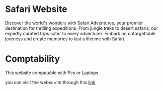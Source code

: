 # Safari Website
Discover the world's wonders with Safari Adventures, your premier destination for thrilling expeditions. From jungle treks to desert safaris, our expertly curated trips cater to every adventurer. Embark on unforgettable journeys and create memories to last a lifetime with Safari.

# Comptability
This website compatable with Pcs or Laptops

you can visit the websu=ite through this <a href="https://ahmedkhaledd1.github.io/Safari-Website/"> link </a>
